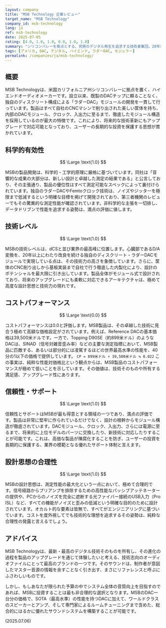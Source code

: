 ```yaml
---
layout: company
title: "MSB Technology 企業レビュー"
target_name: "MSB Technology"
company_id: msb-technology
lang: ja
ref: msb-technology
date: 2025-07-05
rating: [4.0, 1.0, 1.0, 0.0, 1.0, 1.0]
summary: "シリコンバレーを拠点とする、究極のデジタル再生を追求する技術者集団。20年以上にわたり自社開発を続けるディスクリート・ラダーDACを核に、測定性能の限界に挑む。その製品はモジュール構造によるアップグレード性を前提に設計されており、長期的な価値を保証する。しかし、その技術的理想の追求は価格に一切の妥協を許さず、同等以上の測定性能を持つ製品が1/40以下の価格で存在するため、コストパフォーマンスはゼロ評価となる。エンジニアリングの頂点と、その対価を体現するブランドである。"
tags: [アメリカ, DAC, デジタル, ハイエンド, ラダーDAC, モジュラー]
permalink: /companies/ja/msb-technology/
---
```


## 概要

MSB Technologyは、米国カリフォルニア州シリコンバレーに拠点を置く、ハイエンドオーディオメーカーです。設立以来、既製のDACチップに頼ることなく、独自のディスクリート構成による「ラダーDAC」モジュールの開発を一貫して行っています。製品はすべて自社のCNCマシンで削り出された美しい筐体を持ち、内部のDACモジュール、クロック、入出力に至るまで、徹底したモジュール構造を採用しているのが最大の特徴です。これにより、将来的な技術革新にもアップグレードで対応可能となっており、ユーザーの長期的な投資を保護する思想が貫かれています。

## 科学的有効性

$$ \Large \text{1.0} $$

MSBの製品開発は、科学的・工学的原理に厳格に基づいています。同社は「音響的な成果の大部分は、新しい設計と卓越した測定の結果である」と公言しており、その主張通り、製品の優位性はすべて測定可能なスペックによって裏付けられています。独自のラダーDACやFemtoクロック技術は、ノイズやジッターを極限まで低減するという明確な目標を掲げて開発されており、第三者機関のレビューでもその驚異的な測定性能が確認されています。非科学的な主張を一切排し、データドリブンで性能を追求する姿勢は、満点の評価に値します。

## 技術レベル

$$ \Large \text{1.0} $$

MSBの技術レベルは、dCSと並び業界の最高峰に位置します。心臓部であるD/A変換を、20年以上にわたり改良を続ける独自のディスクリート・ラダーDACモジュールで実現している点は、その技術力の高さを象徴しています。さらに、筐体のCNC削り出しから基板実装まで自社で行う徹底した内製化により、設計のポテンシャルを最大限に引き出しています。製品全体がモジュール式で設計されており、将来のアップグレードにも柔軟に対応できるアーキテクチャは、極めて高度な設計思想と技術力の現れです。

## コストパフォーマンス

$$ \Large \text{0.0} $$

コストパフォーマンスは0.0と評価します。MSB製品は、その卓越した技術に見合う極めて高額な価格設定がされています。例えば、Reference DACの基本価格は39,500米ドルです。一方で、Topping D90SE（約899米ドル）のようなDACは、SINAD（信号対雑音歪み率）などの主要な測定指標において、MSB製品に匹敵する、あるいは部分的には凌駕するほどの世界最高水準の性能を、40分の1以下の価格で提供しています。
`CP = 899米ドル ÷ 39,500米ドル ≒ 0.022`
この事実は、純粋な性能対価格比という観点からは、MSB製品のコストパフォーマンスが極めて低いことを示しています。その価値は、技術そのものや所有する満足感、アップグレード性にあります。

## 信頼性・サポート

$$ \Large \text{1.0} $$

信頼性とサポートはMSBが最も得意とする領域の一つであり、満点の評価です。製品は非常に堅牢に作られているだけでなく、設計の根幹からモジュール構造が徹底されています。DACモジュール、クロック、入出力、さらには電源に至るまで、将来的に上位モデルのパーツに交換したり、新技術に対応したりすることが可能です。これは、高価な製品が陳腐化することを防ぎ、ユーザーの投資を長期的に保護する、業界の模範となる優れたサポート体制と言えます。

## 設計思想の合理性

$$ \Large \text{1.0} $$

MSBの設計思想は、測定性能の最大化という一点において、極めて合理的です。信号経路からプリアンプを排除するための高性能なパッシブアッテネーターの提供や、PCからのノイズを完全に遮断する光ファイバー接続のUSB入力（Pro ISL）など、すべての機能がノイズと歪みの低減という明確な目的のために設計されています。オカルト的な要素は皆無で、すべてがエンジニアリングに基づいています。コストを度外視してでも技術的な理想を追求するその姿勢は、純粋な合理性の発露と言えるでしょう。

## アドバイス

MSB Technologyは、最新・最高のデジタル技術そのものを所有し、その進化の過程を製品のアップグレードを通じて体験したいと考える、技術志向のオーディオファイルにとって最高のブランドの一つです。そのサウンドは、制作者が意図したマスター音源の情報を余すことなく引き出す、まさにリファレンスと呼ぶにふさわしいものです。

しかし、もしあなたが限られた予算の中でシステム全体の音質向上を目指すのであれば、MSBに投資することは最も非合理的な選択となります。MSBのDAC一台分の価格で、SOTA（最高水準）の性能を持つDACに加えて、ワールドクラスのスピーカーとアンプ、そして専門家によるルームチューニングまで含めた、総合的にはるかに優れたサウンドシステムを構築することが可能です。

(2025.07.06)
